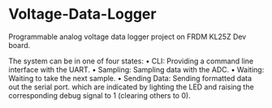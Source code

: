 # Voltage-Data-Logger
Programmable analog voltage data logger project on FRDM KL25Z Dev board.

The system can be in one of four states:
•	CLI: Providing a command line interface with the UART.
•	Sampling: Sampling data with the ADC.
•	Waiting: Waiting to take the next sample.
•	Sending Data: Sending formatted data out the serial port.
which are indicated by lighting the LED and raising the corresponding debug signal to 1 (clearing others to 0).



